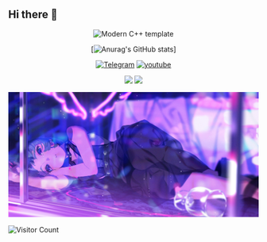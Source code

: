 ## Hi there 👋

<div id="title" align=center>

![Modern C++ template][github-sub-title:img]

[![Anurag's GitHub stats](https://github-readme-stats.vercel.app/api?username=yuzi-ljb&show_icons=true&theme=tokyonight)]

[![Telegram](https://img.shields.io/badge/Telegram-yuziyuzi-blue)](https://t.me/yuzi_ljb)
[![youtube](https://img.shields.io/badge/video-YouTube-red)](https://www.youtube.com/@yuziyu-zs4xe)


![](https://img.shields.io/badge/性格-内向-pink) 
![](https://img.shields.io/badge/爱好-二次元-red)

</div>

![图片](image/YUZI.jpg)

![Visitor Count](https://profile-counter.glitch.me/yuzi-ljb/count.svg)

[github-sub-title:img]: https://readme-typing-svg.herokuapp.com?font=Segoe+Script&center=true&lines=yizi-ljb.
